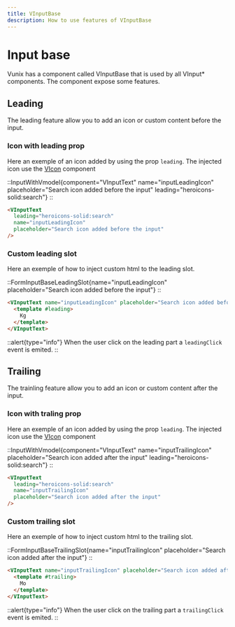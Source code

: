```yaml
---
title: VInputBase
description: How to use features of VInputBase
---
```


# Input base

Vunix has a component called VInputBase that is used by all VInput\* components.
The component expose some features.

## Leading

The leading feature allow you to add an icon or custom content before the input.

### Icon with leading prop

Here an exemple of an icon added by using the prop `leading`.
The injected icon use the [VIcon](/components/other/icon) component

::InputWithVmodel{component="VInputText" name="inputLeadingIcon" placeholder="Search icon added before the input" leading="heroicons-solid:search"}
::

```html
<VInputText
  leading="heroicons-solid:search"
  name="inputLeadingIcon"
  placeholder="Search icon added before the input"
/>
```

### Custom leading slot

Here an exemple of how to inject custom html to the leading slot.

::FormInputBaseLeadingSlot{name="inputLeadingIcon" placeholder="Search icon added before the input"}
::

```html
<VInputText name="inputLeadingIcon" placeholder="Search icon added before the input">
  <template #leading>
    Kg
  </template>
</VInputText>
```

::alert{type="info"}
When the user click on the leading part a `leadingClick` event is emited.
::

## Trailing

The trainling feature allow you to add an icon or custom content after the input.

### Icon with traling prop

Here an exemple of an icon added by using the prop `leading`.
The injected icon use the [VIcon](/components/other/icon) component

::InputWithVmodel{component="VInputText" name="inputTrailingIcon" placeholder="Search icon added after the input" leading="heroicons-solid:search"}
::

```html
<VInputText
  leading="heroicons-solid:search"
  name="inputTrailingIcon"
  placeholder="Search icon added after the input"
/>
```

### Custom trailing slot

Here an exemple of how to inject custom html to the trailing slot.

::FormInputBaseTrailingSlot{name="inputTrailingIcon" placeholder="Search icon added after the input"}
::

```html
<VInputText name="inputTrailingIcon" placeholder="Search icon added after the input">
  <template #trailing>
    Mo
  </template>
</VInputText>
```

::alert{type="info"}
When the user click on the trailing part a `trailingClick` event is emited.
::